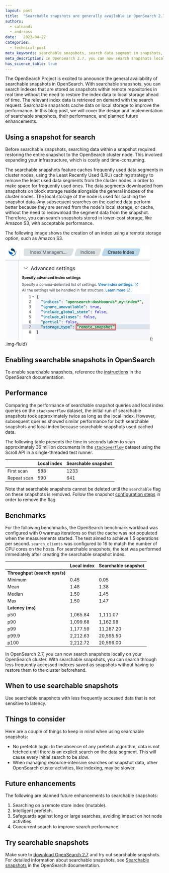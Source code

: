 ```yaml
---
layout: post
title:  "Searchable snapshots are generally available in OpenSearch 2.7"
authors:
  - satnandi
  - andrross
date:   2023-04-27
categories:
  - technical-post
meta_keywords: searchable snapshots, search data segment in snapshots, searchable snapshot index, OpenSearch 2.7
meta_description: In OpenSearch 2.7, you can now search snapshots locally on your OpenSearch cluster. With searchable snapshots, you can search through less frequently accessed indexes saved as snapshots without having to restore them to the cluster beforehand.
has_science_table: true
---
```


The OpenSearch Project is excited to announce the general availability of searchable snapshots in OpenSearch. With searchable snapshots, you can search indexes that are stored as snapshots within remote repositories in real time without the need to restore the index data to local storage ahead of time. The relevant index data is retrieved on demand with the search request. Searchable snapshots cache data on local storage to improve the performance. In this blog post, we will cover the design and implementation of searchable snapshots, their performance, and planned future enhancements. 

## Using a snapshot for search

Before searchable snapshots, searching data within a snapshot required restoring the entire snapshot to the OpenSearch cluster node. This involved expanding your infrastructure, which is costly and time-consuming. 

The searchable snapshots feature caches frequently used data segments in cluster nodes, using the Least Recently Used (LRU) caching strategy to remove the least used data segments from the cluster nodes in order to make space for frequently used ones. The data segments downloaded from snapshots on block storage reside alongside the general indexes of the cluster nodes. The local storage of the node is used for caching the snapshot data. Any subsequent searches on the cached data perform better because they are served from the node's local storage, or cache, without the need to redownload the segment data from the snapshot. Therefore, you can search snapshots stored in lower-cost storage, like Amazon S3, with acceptable performance. 

The following image shows the creation of an index using a remote storage option, such as Amazon S3.

![Searchable Snapshots](/assets/media/blog-images/2023-04-27-searchable-snapshots/searchable-snapshot.png){: .img-fluid}

## Enabling searchable snapshots in OpenSearch

To enable searchable snapshots, reference the [instructions](https://opensearch.org/docs/latest/tuning-your-cluster/availability-and-recovery/snapshots/searchable_snapshot/) in the OpenSearch documentation.

## Performance

Comparing the performance of searchable snapshot queries and local index queries on the `stackoverflow` dataset, the initial run of searchable snapshots took approximately twice as long as the local index. However, subsequent queries showed similar performance for both searchable snapshots and local index because searchable snapshots used cached data. 

The following table presents the time in seconds taken to scan approximately 36 million documents in the [`stackoverflow`](https://www.kaggle.com/datasets/stackoverflow/stackoverflow) dataset using the Scroll API in a single-threaded test runner.

| | **Local index** | **Searchable snapshot** |
|:--- | --- | --- |
| First scan | 588 | 1233 |
| Repeat scan | 590 | 641 |

Note that searchable snapshots cannot be deleted until the `searchable` flag on these snapshots is removed. Follow the snapshot [configuration steps](https://opensearch.org/docs/latest/tuning-your-cluster/availability-and-recovery/snapshots/snapshot-restore/) in order to remove the flag.

## Benchmarks

For the following benchmarks, the OpenSearch benchmark workload was configured with 0 warmup iterations so that the cache was not populated when the measurements started. The test aimed to achieve 1.5 operations per second. `search_clients` was configured to 16 to match the number of CPU cores on the hosts. For searchable snapshots, the test was performed immediately after creating the searchable snapshot index. 

| | **Local index** | **Searchable snapshot** | 
| :--- | --- | --- |
| **Throughput (search ops/s)** | | |
| Minimum | 0.45 | 0.05 | 
| Mean | 1.48 | 1.38 | 
| Median | 1.50 | 1.45 | 
| Max | 1.50 | 1.47 | 
| **Latency (ms)** | | 
| p50 | 1,065.84 | 1,111.07 | 
| p90 | 1,099.68 | 1,162.98 | 
| p99 | 1,177.59 | 11,287.20 | 
| p99.9 | 2,212.63 | 20,595.50 | 
| p100 | 2,212.72 | 20,596.00 | 

In OpenSearch 2.7, you can now search snapshots locally on your OpenSearch cluster. With searchable snapshots, you can search through less frequently accessed indexes saved as snapshots without having to restore them to the cluster beforehand. 

## When to use searchable snapshots

Use searchable snapshots with less frequently accessed data that is not sensitive to latency.

## Things to consider

Here are a couple of things to keep in mind when using searchable snapshots:

- No prefetch logic: In the absence of any prefetch algorithm, data is not fetched until there is an explicit search on the data segment. This will cause every initial search to be slow.
- When managing resource-intensive searches on snapshot data, other OpenSearch cluster activities, like indexing, may be slower.

## Future enhancements

The following are planned future enhancements to searchable snapshots:

1. Searching on a remote store index (mutable).
1. Intelligent prefetch.
1. Safeguards against long or large searches, avoiding impact on hot node activities.
1. Concurrent search to improve search performance.

## Try searchable snapshots

Make sure to [download OpenSearch 2.7](https://opensearch.org/downloads.html) and try out searchable snapshots. For detailed information about searchable snapshots, see [Searchable snapshots](https://opensearch.org/docs/latest/tuning-your-cluster/availability-and-recovery/snapshots/searchable_snapshot/) in the OpenSearch documentation.
